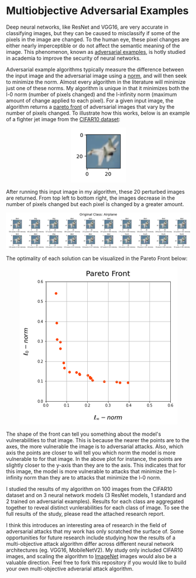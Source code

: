 # Multiobjective Adversarial Examples
Deep neural networks, like ResNet and VGG16, are very accurate in classifying images, but they can be caused to misclassify if some of the pixels in the image are changed. To the human eye, these pixel changes are either nearly imperceptible or do not affect the semantic meaning of the image. This phenomenon, known as [adversarial examples](https://pyimagesearch.com/2020/10/19/adversarial-images-and-attacks-with-keras-and-tensorflow/), is hotly studied in academia to improve the security of neural networks.

Adversarial example algorithms typically measure the difference between the input image and the adversarial image using a [norm](https://montjoile.medium.com/l0-norm-l1-norm-l2-norm-l-infinity-norm-7a7d18a4f40c), and will then seek to minimize the norm. Almost every  algorithm in the literature will minimize just one of these norms. My algorithm is unique in that it minimizes both the l-0 norm (number of pixels changed) and the l-infinity norm (maximum amount of change applied to each pixel). For a given input image, the algorithm returns a [pareto front](https://en.wikipedia.org/wiki/Pareto_front) of adversarial images that vary by the number of pixels changed. To illustrate how this works, below is an example of a fighter jet image from the [CIFAR10 dataset](https://en.wikipedia.org/wiki/CIFAR-10):

<p align="center">
  <img src="https://github.com/jaredratto22/multiobjective_adversarial_examples/blob/main/original_jetplane.png" alt="original CIFAR10 jet image"/>
</p>

After running this input image in my algorithm, these 20 perturbed images are returned. From top left to bottom right, the images decrease in the number of pixels changed but each pixel is changed by a greater amount.

![Pareto Images](set_of_images_jetplane.png)

The optimality of each solution can be visualized in the Pareto Front below:

<p align="center">
  <img src="https://github.com/jaredratto22/multiobjective_adversarial_examples/blob/main/pareto_front_jetplane2.png" alt="Pareto Front"/>
</p>

The shape of the front can tell you something about the model's vulnerabilities to that image. This is because the nearer the points are to the axes, the more vulnerable the image is to adversarial attacks. Also, which axis the points are closer to will tell you which norm the model is more vulnerable to for that image. In the above plot for instance, the points are slightly closer to the y-axis than they are to the axis. This indicates that for this image, the model is more vulnerable to attacks that minimize the l-infinity norm than they are to attacks that minimize the l-0 norm.

I studied the results of my algorithm on 100 images from the CIFAR10 dataset and on 3 neural network models (3 ResNet models, 1 standard and 2 trained on adversarial examples). Results for each class are aggregated together to reveal distinct vunlerabilities for each class of image. To see the full results of the study, please read the attached research report.

I think this introduces an interesting area of research in the field of adversarial attacks that my work has only scratched the surface of. Some opportunities for future research include studying how the results of a multi-objective attack algorithm differ across different neural network architectures (eg. VGG16, MobileNetV2). My study only included CIFAR10 images, and scaling the algorithm to [ImageNet](https://www.image-net.org/) images would also be a valuable direction. Feel free to fork this repository if you would like to build your own multi-objective adverarial attack algorithm.
